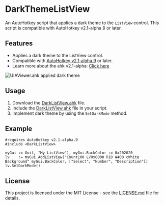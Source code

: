 # DarkThemeListView
An AutoHotkey script that applies a dark theme to the `ListView` control. This script is compatible with AutoHotkey v2.1-alpha.9 or later.

## Features
- Applies a dark theme to the ListView control.
- Compatible with [AutoHotkey v2.1-alpha.9](https://github.com/AutoHotkey/AutoHotkeyDocs/tree/alpha) or later.
- Learn more about the ahk v2.1-alpha: [Click here](https://github.com/AutoHotkey/AutoHotkeyDocs/tree/alpha)

![UIAViewer.ahk applied dark theme](https://github.com/nperovic/DarkThemeListView/assets/122501303/6f84f932-ca64-45d7-853c-939e33b8fea5)


## Usage
1. Download the [DarkListView.ahk](DarkListView.ahk) file.
2. Include the [DarkListView.ahk](DarkListView.ahk) file in your script.
3. Implement dark theme by using the `SetDarkMode` method.

## Example
```HS
#requires AutoHotkey v2.1-alpha.9
#include <DarkListView>

myGui := Gui(, "My ListView"), myGui.BackColor := 0x202020
lv    := myGui.AddListView("Count100 LV0x8000 R10 W400 cWhite Background" myGui.BackColor, ["Select", "Number", "Description"])
lv.SetDarkMode() 
```

## License
This project is licensed under the MIT License - see the [LICENSE.md](LICENSE.md) file for details.

